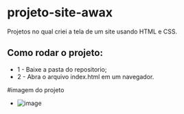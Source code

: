 # projeto-site-awax

Projetos no qual criei a tela de um site usando HTML e CSS.

## Como rodar o projeto:
* 1 - Baixe a pasta do repositorio;
* 2 - Abra o arquivo index.html em um navegador.

#imagem do projeto
* ![image](https://github.com/user-attachments/assets/fd78999b-8cc9-4dd3-8c52-285657ab6adf)
